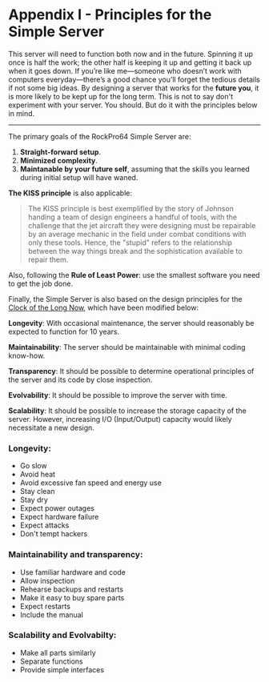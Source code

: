 # Appendix I - Principles for the Simple Server

This server will need to function both now and in the future. Spinning it up once is half the work; the other half is keeping it up and getting it back up when it goes down. If you’re like me—someone who doesn’t work with computers everyday—there’s a good chance you’ll forget the tedious details if not some big ideas. By designing a server that works for the **future you**, it is more likely to be kept up for the long term.
This is not to say don't experiment with your server. You should. But do it with the principles below in mind.

___

The primary goals of the RockPro64 Simple Server are:
1. **Straight-forward setup**.
2. **Minimized complexity**.
3. **Maintanable by your future self**, assuming that the skills you learned during initial setup will have waned.

**The KISS principle** is also applicable:
> The KISS principle is best exemplified by the story of Johnson handing a team of design engineers a handful of tools, with the challenge that the jet aircraft they were designing must be repairable by an average mechanic in the field under combat conditions with only these tools. Hence, the "stupid" refers to the relationship between the way things break and the sophistication available to repair them.

Also, following the **Rule of Least Power**: use the smallest software you need to get the job done.

Finally, the Simple Server is also based on the design principles for the [Clock of the Long Now](https://longnow.org/clock/), which have been modified below:

**Longevity**: With occasional maintenance, the server should reasonably be expected to function for 10 years.

**Maintainability**: The server should be maintainable with minimal coding know-how.

**Transparency**: It should be possible to determine operational principles of the server and its code by close inspection.

**Evolvability**: It should be possible to improve the server with time.

**Scalability**: It should be possible to increase the storage capacity of the server. However, increasing I/O (Input/Output) capacity would likely necessitate a new design.

### Longevity:
- Go slow
- Avoid heat
- Avoid excessive fan speed and energy use
- Stay clean
- Stay dry
- Expect power outages
- Expect hardware failure
- Expect attacks
- Don't tempt hackers

### Maintainability and transparency:
- Use familiar hardware and code
- Allow inspection
- Rehearse backups and restarts
- Make it easy to buy spare parts
- Expect restarts
- Include the manual

### Scalability and Evolvabilty:
- Make all parts similarly
- Separate functions
- Provide simple interfaces
